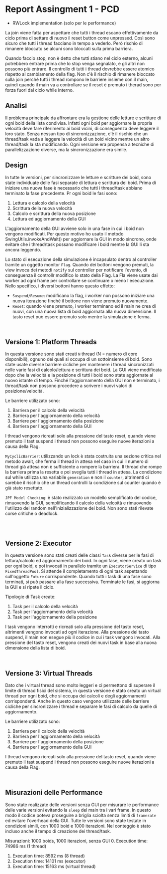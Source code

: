 # Report Assingment 1 - PCD

- RWLock implementation (solo per le performance)

La join viene fatta per aspettare che tutti i thread escano effettivamente da ciclo prima di settare di nuovo il reset button come unpressed. Così sono sicuro che tutti i thread facciano in tempo a vederlo. 
Però rischio di rimanere bloccato se alcuni sono bloccati sulla prima barriera. 

Quando faccio stop, non è detto che tutti stiano nel ciclo esterno, alcuni potrebbero entrare prima che lo stop venga segnalato, e gli altri non possono più entrare. 
Il controllo di tutti i thread dovrebbe essere atomico rispetto al cambiamento della flag.
Non c'è il rischio di rimanere bloccato sulla join perché tutti i thread rompono le barriere insieme con il main, quindi quando il main va a controllare se il reset è premuto i therad sono per forza fuori dal ciclo while interno.


## Analisi
Il problema principale da affrontare era la gestione delle letture e scritture di ogni boid della lista condivisa. Infatti ogni boid per aggiornare la propria velocità deve fare riferimento ai boid vicini, di conseguenza deve leggere il loro stato. Senza nessun tipo di sincronizzazione, c'è il rischio che un thread/task vada a leggere la velocità di un boid vicino mentre un altro thread/task la sta modificando. 
Ogni versione era propensa a tecniche di parallelizzazione diverse, ma la sincronizzazione era simile. 

## Design
In tutte le versioni, per sincronizzare le letture e scritture dei boid, sono state individuate delle fasi separate di lettura e scrittura dei boid. Prima di iniziare una nuova fase è necessario che tutti i thread/task abbiano terminato la fase precedente.
Pr ogni boid le fasi sono:
1. Lettura e calcolo della velocità
2. Scrittura della nuova velocità
3. Calcolo e scrittura della nuova posizione
4. Lettura ed aggiornamento della GUI

L'aggiornamento della GUI avviene solo in una fase in cui i boid non vengono modificati. Per questo motivo ho usato il metodo SwingUtils.invokeAndWait() per aggiornare la GUI in modo sincrono, onde evitare che i thread/task possano modificare i boid mentre la GUI li sta ancora leggendo.

Lo stato di esecuzione della simulazione è incapsulato dentro al controller tramite un oggetto monitor `Flag`. Quando dei bottoni vengono premuti, la view invoca dei metodi `notify` sul controller per notificare l'evento, di conseguenza il controllr modifico lo stato della Flag. 
La Fla viene usate dai worker ad ogni frame per controllare se continuare o meno l'esecuzione. Nello specifico, i diversi bottoni hanno questo effetto:
* `Suspend/Resume`: modificano la flag, i worker non possono iniziare una nuova iterazione finché il bottone non viene premuto nuovamente. 
* `Reset`: quando viene premuto, i worker terminano ed il main ne crea di nuovi, con una nuova lista di boid aggiornata alla nuova dimensione. Il tasto reset può essere premuto solo mentre la simulazione è ferma.


<br/>

## Versione 1: Platform Threads
In questa versione sono stati creati `N` thread (N = numero di core disponibili), ognuno dei quali si occupa di un sottoinsieme di boid.
Sono state usate diverse barriere cicliche per mantenere i thread sincronizzati nelle varie fasi di calcolo/lettura e scrittura dei boid.
La GUI viene modificata dopo che la velocità e la posizione di tutti i boid sono state aggiornate al nuovo istante di tempo. Finché l'aggiornamento della GUI non è terminato, i thread/task non possono procedere a scrivere i nuovi valori di posizione/velocità.

Le barriere utilizzato sono:
1. Barriera per il calcolo della velocità
2. Barriera per l'aggiornamento della velocità
3. Barriere per l'aggiornamento della posizione
4. Barriera per l'aggiornamento della GUI

I thread vengono ricreati solo alla pressione del tasto reset, quando viene premuto il tast suspend i thread non possono eseguire nuove iterazioni a causa della Flag.

`MyCyclicBarrier`: utilizzando un lock è stata costruita una sezione critica nel metodo await, che ferma il thread in attesa nel caso in cui il numero di thread già attesa non è sufficiente a rompere la barriera. Il thread che rompe la barriera prima la resetta e poi sveglia tutti i thread in attesa. 
La condizione sul while utilizza una variabile `generation` e non il `counter`, altrimenti ci sarebbe il rischio che un thread controlli la condizione sul counter quando è già stato resettato.

`JPF Model Checking`: è stato realizzato un modello semplificato del codice, rimuovendo la GUI, semplificando il calcolo della velcoità e rimuovendo l'utilizzo del random nell'inizializzazione dei boid. Non sono stati rilevate corse critiche o deadlock.

<br/>

```

```


## Versione 2: Executor
In questa versione sono stati creati delle classi `Task` diverse per le fasi di lettura/calcolo ed aggiornamento dei boid.
In ogni fase, viene creato un task per ogni boid, e poi invocati in parallelo tramite un `ExecutorService` di tipo `FixedThreadPool`. 
Si attende il completamento di ogni task aspettando sull'oggetto `Future` corrispondente. 
Quando tutti i task di una fase sono terminati, si può passare alla fase successiva. Terminate le fasi, si aggiorna la GUI e si ripete il ciclo. 

Tipologie di Task create: 
1. Task per il calcolo della velocità
2. Task per l'aggiornamento della velocità
3. Task per l'aggiornamento della posizione

I task vengono interrotti e ricreati solo alla pressione del tasto reset, altrimenti vengono invocati ad ogni iterazione. 
Alla pressione del tasto suspend, il main non esegue più il codice in cui i task vengono invocati.
Alla pressione del tasto reset, vengono creati dei nuovi task in base alla nuova dimensione della lista di boid.

<br/>

## Versione 3: Virtual Threads
Dato che i virtual thread sono molto leggeri e ci permettono di superare il limite di thread fisici del sistema, in questa versione è stato creato un virtual thread per ogni boid, che si occupa dei calcoli e degli aggiornamenti corrispondenti. 
Anche in questo caso vengono utilizzate delle barriere cicliche per sincronizzare i thread e separare le fasi di calcolo da quelle di aggiornamento. 

Le barriere utilizzato sono:
1. Barriera per il calcolo della velocità
2. Barriera per l'aggiornamento della velocità
3. Barriere per l'aggiornamento della posizione
4. Barriera per l'aggiornamento della GUI

I thread vengono ricreati solo alla pressione del tasto reset, quando viene premuto il tast suspend i thread non possono eseguire nuove iterazioni a causa della Flag.

<br/>

## Misurazioni delle Performance
Sono state realizzate delle versioni senza GUI per misurare le performance delle varie versioni evitando la `sleep` del main tra i vari frame. In questo modo il codice poteva proseguire a briglia sciolta senza limiti di `framerate` ed evitare l'overhead della GUI.
Tutte le versioni sono state testate in condizioni simili, con 1000 boid e 1000 iterazioni. Nel conteggio è stato incluso anche il tempo di creazione dei thread/task.

Misurazioni: 1000 boids, 1000 iterazioni, senza GUI
0. Execution time: 74986 ms (1 thread)
1. Execution time: 8592 ms (8 thread)
2. Execution time: 14101 ms (executor)
3. Execution time: 15163 ms (virtual thread)